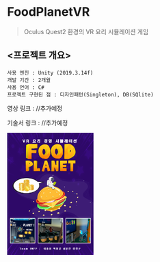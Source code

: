 FoodPlanetVR
============
>Oculus Quest2 환경의 VR 요리 시뮬레이션 게임



## <프로젝트 개요>
    사용 엔진 : Unity (2019.3.14f)
    개발 기간 : 2개월
    사용 언어 : C#
    프로젝트 구현된 점 : 디자인패턴(Singleton), DB(SQlite) 
    
영상 링크 : //추가예정

기술서 링크 : //추가예정

<img src="https://github.com/leehb105/FoodPlanetVR/blob/main/Assets/4.Images/Poster/Poster.png" width="40%" height="30%" title="px(픽셀) 크기 설정" alt="image"></img>

